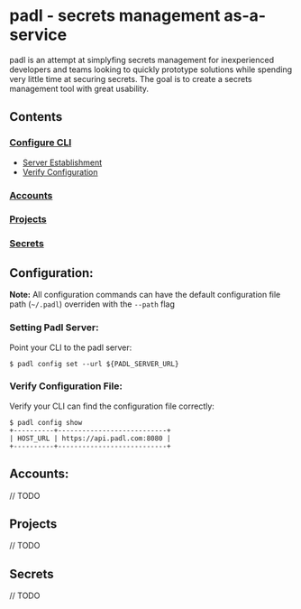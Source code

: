 # padl - secrets management as-a-service

padl is an attempt at simplyfing secrets management for inexperienced developers and teams looking to quickly prototype solutions while spending very little time at securing secrets. The goal is to create a secrets management tool with great usability.

## Contents

### [Configure CLI](#configuration)
* [Server Establishment](#setting-padl-server)
* [Verify Configuration](#verify-configuration-file)

### [Accounts](#accounts)

### [Projects](#projects)

### [Secrets](#secrets)

## Configuration:

<b>Note:</b> All configuration commands can have the default configuration file path (`~/.padl`) overriden with the `--path` flag

### Setting Padl Server:

Point your CLI to the padl server:

```
$ padl config set --url ${PADL_SERVER_URL}
```

### Verify Configuration File:

Verify your CLI can find the configuration file correctly:

```
$ padl config show
+----------+---------------------------+
| HOST_URL | https://api.padl.com:8080 |
+----------+---------------------------+
```

## Accounts:

// TODO

## Projects

// TODO

## Secrets

// TODO
